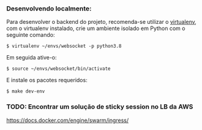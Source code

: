 ### Desenvolvendo localmente:

Para desenvolver o backend do projeto, recomenda-se utilizar o [virtualenv](https://virtualenv.pypa.io/en/latest/installation.html#via-pip), 
com o virtualenv instalado, crie um ambiente isolado em Python com o seguinte comando:

`$ virtualenv ~/envs/websocket -p python3.8`

Em seguida ative-o:

`$ source ~/envs/websocket/bin/activate`

E instale os pacotes requeridos:

`$ make dev-env`

### TODO: Encontrar um solução de sticky session no LB da AWS

https://docs.docker.com/engine/swarm/ingress/